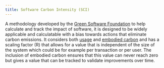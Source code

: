 ```yaml
---
title: Software Carbon Intensity (SCI)
---
```


A methodology developed by the [Green Software Foundation](/resources#green-software-foundation-gsf) to help calculate and track the impact of software, it is designed to be widely applicable and calculatable with a bias towards actions that eliminate carbon emissions. It considers both [usage](#usage-carbon) and [embodied carbon](#embodied-carbon) and has a scaling factor (R) that allows for a value that is independent of the size of the system which could be for example per transaction or per user. The inclusion of embodied carbon ensures that this value can never reach zero but gives a value that can be tracked to validate improvements over time.

